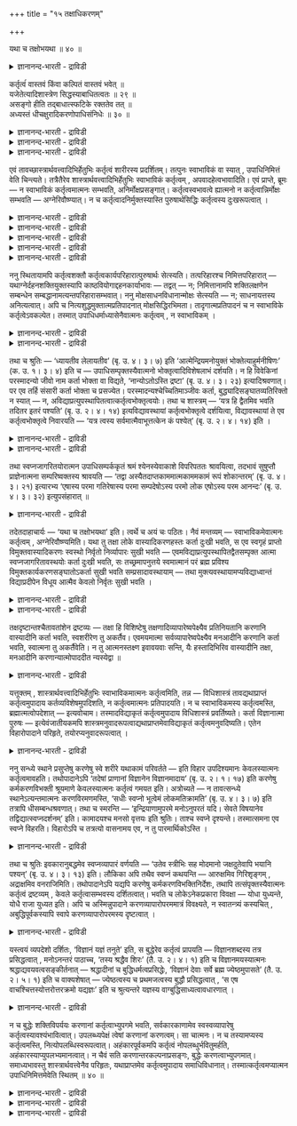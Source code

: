 +++
title = "१५ तक्षाधिकरणम्"

+++

यथा च तक्षोभयथा ॥ ४० ॥  
<details><summary>ज्ञानानन्द-भारती - द्राविडी</summary>

यदा स तक्षोबयदा ॥ ४० ॥
</details>

कर्तृत्वंं वास्तवं किंवा कल्पितं वास्तवं भवेत् ॥  
यजेतेत्यादिशास्त्रेण सिद्धस्याबाधितत्वतः ॥ २९ ॥  
असङ्गो हीति तद्बाधात्स्फटिके रक्ततेव तत् ॥  
अध्यस्तं धीचक्षुरादिकरणोपाधिसंनिधेः ॥ ३० ॥  
<details><summary>ज्ञानानन्द-भारती - द्राविडी</summary>

--वैयासिग न्यायमाला
</details>

<details><summary>ज्ञानानन्द-भारती - द्राविडी</summary>

(जीवऩुडैय) कर्त्तावायिरुक्कुम् तऩ्मै वास्तवमा? अल्लदु कल्बिक्कप् पडुवदु ताऩा? "यागम् सॆय् यवुम्" ऎऩ्ऱु सास्तिरत्तिऩाल् एऱ्पट्टुळ्ळ सॆय्युम् तऩ्मैक्कु पादिक्कप्पडुम् तऩ्मैयिल्लाददिऩाल् वास्तव मागत् ताऩ् इरुक्कुम्।
</details>

<details><summary>ज्ञानानन्द-भारती - द्राविडी</summary>

"(अवऩ्) असङ्गऩ् अल्लवा?" ऎऩ्बदिऩाल् अदु पादिक्कप्पडुवदाल्, स्पडिगत्तिल् सिवप्पायिरुक्कुम् तऩ्मै पोल अदु (सॆय्युम् तऩ्मै) पुत्तियिऩ् कण् मुदलाऩ करुवि कळाऩ उबादिगळिऩ् मुऩ्ऩिलैयिल् (जीवऩिडत्तिल्) एऱ्ऱप् पडुवदु ताऩ्।
</details>

एवं तावच्छास्त्रार्थवत्त्वादिभिर्हेतुभिः कर्तृत्वं शारीरस्य प्रदर्शितम्। तत्पुनः स्वाभाविकं वा स्यात् , उपाधिनिमित्तं वेति चिन्त्यते। तत्रैतैरेव शास्त्रार्थवत्त्वादिभिर्हेतुभिः स्वाभाविकं कर्तृत्वम् , अपवादहेत्वभावादिति। एवं प्राप्ते, ब्रूमः — न स्वाभाविकं कर्तृत्वमात्मनः सम्भवति, अनिर्मोक्षप्रसङ्गात्। कर्तृत्वस्वभावत्वे ह्यात्मनो न कर्तृत्वान्निर्मोक्षः सम्भवति — अग्नेरिवौष्ण्यात्। न च कर्तृत्वादनिर्मुक्तस्यास्ति पुरुषार्थसिद्धिः कर्तृत्वस्य दुःखरूपत्वात् ।

<details><summary>ज्ञानानन्द-भारती - द्राविडी</summary>

(मुऩ् अदिगरणत्तिल् कर्मगाण्डत्तिल् यागम् मुदलाऩ कर्माक्कळैयुम् ञाऩ काण्डत्तिल् सिरवणम् मुदलाऩ सादऩङ्गळैयुम् विदित्तिरुप्पदाल् अवै कळैच् चॆय्गिऱ आत्मा कर्त्ता ऎऩ्ऱु तीर्माऩिक्कप् पट्टदु। इन्द अदिगरणत्तिल् सॆय्युम् तऩ्मै आत्मावुक्कु इयऱ्कैयागवे अमैन्ददा अल्लदु उबादियिऩ् मूलम् आत्माविल् तोऩ्ऱुगिऱदा ऎऩ्बदु पऱ्ऱि आरायप्पडुगिऱदु। पादगम् ऒऩ्ऱुमिल्लाददाल् कर्त्रुत्वम् स्वाबाविगम् ऎऩ्ऱु पूर्वबक्षम्।
</details>

<details><summary>ज्ञानानन्द-भारती - द्राविडी</summary>

उबनिषत्तिल् आत्मावै असङ्गमागक् कूऱियिरुप्पदाल् कर्त्रुत्वम् आत्मावैच् चेर्न्ददल्ल, सॆम्बरत्तप्पूविऩ् सिवप्पु अरुगिलुळ्ळ वॆळुप्पाऩ स्पडिगत्तिल् तोऩ्ऱि स्पडिगम् सिवप्पागत् तॆरिगिऱदु ऎऩ्ऱु सॊल्वदुबोल अरुगिलुळ्ळ पुत्ति, कण् मुदलाऩ उबादिगळिऩ् सम्बन्दत्ताल् ताऩ् आत्माविल् कर्त्रुत्वम् तोऩ्ऱुगिऱदे तविर स्वबावत्तिल् आत्मा कर्त्तावल्ल। वाच्चियैक् कैयिल् वैत्तुक्कॊण्डु वेलै सॆय्युम्बॊऴुदु ताऩ् तच्चऩ् कर्त्तावागिऱाऩ्। मऱ्ऱ समयङ्गळिल् कर्त्तावल्ल। इदुबोल् जाक्रत् स्वप्ऩा वस्तैगळिल् पुत्तियुडऩ् सेर्न्दिरुक्कुम् पॊऴुदुदाऩ् आत्मा कर्त्ता। सुषुप्तियिलुम् मुक्तियिलुम् उबादि सम्बन्दमिल्लाददाल् अगर्त्ता। इदुदाऩ् आत्मावुक्कु स्वाबाविग निलै ऎऩ्ऱु सित्तान्दम्)।
</details>

<details><summary>ज्ञानानन्द-भारती - द्राविडी</summary>

इव्विदम् इदुवरै सास्तिरत्तिऱ्कु पयऩुळ्ळ तऩ्मैयिरुप्पदाल् ऎऩ्बदु मुदलिय कारणङ्गळिऩाल्, सारीरऩुक्कु सॆय्युम् तऩ्मै काट्टप्पट्टदु; आऩाल् अदु स्वबावत्तिलुळ्ळदा, उबादियै निमित्तमायुळ्ळदा ऎऩ्ऱु सिन्दिक्कप्पडुगिऱदु।
</details>

<details><summary>ज्ञानानन्द-भारती - द्राविडी</summary>

अङ्गे सास्तिरत्तिऱ्कु अर्त्तमुळ्ळ तऩ्मै यिरुप्पदाल् ऎऩ्बदु मुदलिय इन्द कारणङ्गळिऩालेये सॆय्युम् तऩ्मै स्वाबाविगम्, मऱुप्पदऱ्कुक् कारणम् इल्लाददिऩाल्, ऎऩ्ऱु इव्विदम् एऱ्पडुम्बोदु सॊल्गिऱोम्।
</details>

<details><summary>ज्ञानानन्द-भारती - द्राविडी</summary>

आत्मावुक्कु सॆय्युम् तऩ्मै स्वाबाविगमाग इरुप्पदु सम्बविक्कादु। मोक्षमिल्लैयॆऩ्ऱु एऱ्पडुमाऩदिऩाल्। आत्मावुक्कु सॆय्युम् तऩ्मै स्वबा वमायिरुन्दाल्, सॆय्युम् तऩ्मैयिलिरुन्दु विडुबडुदल् सम्बविक्कादल्लवा? अक्ऩिक्कु, उष्णमायिरुक्कुम् तऩ्मैयिलिरुन्दुबोल। सॆय्युम् तऩ्मैयिलिरुन्दु विडुबडादवऩुक्को पुरुषार्त्तम् सित्तिप्पदिल्लै। सॆय्युम् तऩ्मै तुक्क स्वरूबमुळ्ळदाल्।
</details>

ननु स्थितायामपि कर्तृत्वशक्तौ कर्तृत्वकार्यपरिहारात्पुरुषार्थः सेत्स्यति। तत्परिहारश्च निमित्तपरिहारात् — यथाग्नेर्दहनशक्तियुक्तस्यापि काष्ठवियोगाद्दहनकार्याभावः — तद्वत् — न; निमित्तानामपि शक्तिलक्षणेन सम्बन्धेन सम्बद्धानामत्यन्तपरिहारासम्भवात्। ननु मोक्षसाधनविधानान्मोक्षः सेत्स्यति — न; साधनायत्तस्य अनित्यत्वात्। अपि च नित्यशुद्धमुक्तात्मप्रतिपादनात् मोक्षसिद्धिरभिमता। तादृगात्मप्रतिपादनं च न स्वाभाविके कर्तृत्वेऽवकल्पेत। तस्मात् उपाधिधर्माध्यासेनैवात्मनः कर्तृत्वम् , न स्वाभाविकम् ।

<details><summary>ज्ञानानन्द-भारती - द्राविडी</summary>

सॆय्युम् सक्तियिरुन्दालुम्गूड सॆय्युम् तऩ्मैयिऩाल् एऱ्पडुम् कार्यत्तै परिहरिप्पदिऩाल् पुरुषार्त्तम् सित्तिक्कलामे? अदऩ् परिहारमुम् निमित्तत्तै परिहरिप्पदिऩाल् एऱ्पडुगिऱदु। ऎरिक्कुम् सक्तियोडु कूडिऩ अक्ऩिक्कुम् कट्टैयै विलक्किविडुवदिऩाल् ऎरिप्पदाऩ कार्यमिल्लामल् ऎप्पडि इरुक्किऱदो, अदैप्पोल, ऎऩ्ऱाल् सरियल्ल। सक्तियिऩाल् अऱियप्पडुगिऱ कारियत्तुडऩ् सम्बन्दत्ताल् सेर्न्दिरुक्किऱ निमित्तङ् गळुक्कु पूरावुम् परिहारम् सॆय्वदु सम्बविक्काददिऩाल्।
</details>

<details><summary>ज्ञानानन्द-भारती - द्राविडी</summary>

मोक्षत्तिऱ्कु सादऩम् विदिक्कप्पट्टिरुप्पदाल् मोक्षम् सित्तिक्कलामे ऎऩ्ऱाल्, सरियल्ल। सादऩत्तिऱ्कु अदीऩमाग एऱ्पडुवदऱ्कु नित्यत्तऩ्मै किडैयाददिऩाल्। मेलुम्, ऎप्पॊऴुदुम् सुत्तमाय्, पुत्तमाय् मुक्तमायुळ्ळ आत्मावै ऎडुत्तुच् चॊल्वदि ऩाल् मोक्षम् सित्तिप्पदाग ऒप्पुक्कॊळ्ळप्पडुगिऱदु। अव्विदमाऩ आत्मावै ऎडुत्तुच्चॊल्वदु सॆय्युम् तऩ्मै स्वाबाविगमायिरुन्दाल् पॊरुन्दादु। आगैयाल् उबादियिऩ्दर्म विषयमाऩ अत्यासत्तिऩाल् ताऩ् आत्मावुक्कु सॆय्युम् तऩ्मै, स्वाबाविगम् अल्ल।
</details>

तथा च श्रुतिः — ‘ध्यायतीव लेलायतीव’ (बृ. उ. ४। ३। ७) इति ‘आत्मेन्द्रियमनोयुक्तं भोक्तेत्याहुर्मनीषिणः’ (क. उ. १। ३। ४) इति च — उपाधिसम्पृक्तस्यैवात्मनो भोक्तृत्वादिविशेषलाभं दर्शयति। न हि विवेकिनां परस्मादन्यो जीवो नाम कर्ता भोक्ता वा विद्यते, ‘नान्योऽतोऽस्ति द्रष्टा’ (बृ. उ. ४। ३। २३) इत्यादिश्रवणात्। पर एव तर्हि संसारी कर्ता भोक्ता च प्रसज्येत। परस्मादन्यश्चेच्चितिमाञ्जीवः कर्ता, बुद्ध्यादिसङ्घातव्यतिरिक्तो न स्यात् — न, अविद्याप्रत्युपस्थापितत्वात्कर्तृत्वभोक्तृत्वयोः। तथा च शास्त्रम् — ‘यत्र हि द्वैतमिव भवति तदितर इतरं पश्यति’ (बृ. उ. २। ४। १४) इत्यविद्यावस्थायां कर्तृत्वभोक्तृत्वे दर्शयित्वा, विद्यावस्थायां ते एव कर्तृत्वभोक्तृत्वे निवारयति — ‘यत्र त्वस्य सर्वमात्मैवाभूत्तत्केन कं पश्येत्’ (बृ. उ. २। ४। १४) इति ।

<details><summary>ज्ञानानन्द-भारती - द्राविडी</summary>

अप्पडिये सुरुदियुम् "तियाऩम् सॆय्वदुबोल, सलिप्पदु पोल" (पिरुहत्। IV।३-७) ऎऩ्ऱुम्, "सरीरम्, इन्दिरियम्, मऩस्, इवैगळुडऩ् सेर्न्द आत्मावै पोक्ता ऎऩ्ऱु अऱिवाळिगळ् सॊल्गिऱार्गळ्" (काडग। III।४) ऎऩ्ऱु। उबादियुडऩ् कलन्दिरुक्कुम् आत्मा वुक्कुत्ताऩ् पोक्ता मुदलाऩ विसेषत्तै अडैवदु काट्टप्पडुगिऱदु। विवेगमुळ्ळवर्गळुक्को, परमात्मा वुक्कु वेऱाग जीवऩ् कर्त्ता ऎऩ्ऱो, पोक्ता ऎऩ्ऱो किडैयादु। “इवरुक्कु वेऱाग पार्प्पवऩ् किडैयादु” (पिरुहत्। IV।३-२३) ऎऩ्बदु मुदलियदु सॊल्लब पट्टिरुप्पदाल्।
</details>

<details><summary>ज्ञानानन्द-भारती - द्राविडी</summary>

अप्पडियाऩाल्, परमात्मावेदाऩ् संसारि कर्त्ता पोक्ता ऎऩ्ऱु एऱ्पडुम्; परमात्मावैविड वेऱागवुम्, पुत्ति मुदलाऩ कूट्टत्तिऱ्कु वेऱागवुम् सैदऩ्यमुळ्ळवऩाऩ जीवऩ् कर्त्तावाग इल्लै याऩाल्। अप्पडियल्ल, कर्त्तावायिरुत्तल्, पोक्तावा यिरुत्तल् इरण्डुमे अवित्यैयिऩाल् एऱ्पडुत्तप्पट्टि रुक्किऱबडियाल् अप्पडिये सास्तिरम् “ऎङ्गे इरण्डा यिरुप्पदुबोल इरुक्किऱदो अङ्गेयल्लवा ऒऩ्ऱु मऱ्ऱॊऩ्ऱैप् पार्क्कुम्" (पिरुहत्। II।४-१४) ऎऩ्ऱु अवित्या तसैयिल् कर्त्तात्तऩ्मै, पोक्तात्तऩ्मै इवैगळैक् काट्टिविट्टु, वित्यादसैयिल् अन्द कर्त्तात्तऩ्मै, पोक्तात्तऩ्मै इवैगळैये मऱुक्किऱदु, “ऎङ्गे इवऩुक्कु ऎल्लाम् आत्मावाग वेयिरुक्कुमो, अङ्गे ऎदिऩाल् ऎदैप् पार्प्पाऩ्?” (पिरुहत्। II।४-१४) ऎऩ्ऱु।
</details>

तथा स्वप्नजागरितयोरात्मन उपाधिसम्पर्ककृतं श्रमं श्येनस्येवाकाशे विपरिपततः श्रावयित्वा, तदभावं सुषुप्तौ प्राज्ञेनात्मना सम्परिष्वक्तस्य श्रावयति — ‘तद्वा अस्यैतदाप्तकाममात्मकाममकामं रूपं शोकान्तरम्’ (बृ. उ. ४। ३। २१) इत्यारभ्य ‘एषास्य परमा गतिरेषास्य परमा सम्पदेषोऽस्य परमो लोक एषोऽस्य परम आनन्दः’ (बृ. उ. ४। ३। ३२) इत्युपसंहारात् ॥

<details><summary>ज्ञानानन्द-भारती - द्राविडी</summary>

अप्पडिये स्वप्ऩत्तिलुम्, जागरत्तिलुम् आगासत्तिल् पऱक्कुम् परुन्दिऱ्कुप्पोल्, उबादियिऩ् सम्बन्दत्तिऩाल् आत्मावुक्कु एऱ्पडुम् सिरमत्तै सॊल्लिविट्टु, सुषुप्तियिल् पिराक्ञऩाऩ आत्मा वुडऩ् नऩ्गु सेर्न्दिरुप्पवऩुक्कु अदऩ् (सिरमत्तिऩ्) इल्लामैयै सॊल्लुगिऱदु। “अप्पॊऴुदु इवऩुक् कुळ्ळ रूबम् अडैयप्पट्ट कामत्तैयुडैयदु। आत्मा विलेये काममुळ्ळदु। काममेयिल्लाददु, तुक्कत्तिऱ्कु वॆळिप्पट्टदु" (पिरुहत्। IV।३-२१) ऎऩ्ऱु आरम्बित्तु “इदु इवऩुडैय मेलाऩ निलै, इदु इवऩुडैय मेलाऩ सॆल्वम्, इदु इवऩुडैय मेलाऩ उलगम्। इदु इवऩुडैय मेलाऩ आऩन्दम्" (पिरुहत्। IV।३-३२) ऎऩ्ऱु मुडित्तिरुप्पदिऩाल्।
</details>

तदेतदाहाचार्यः — ‘यथा च तक्षोभयथा’ इति। त्वर्थे च अयं चः पठितः। नैवं मन्तव्यम् — स्वाभाविकमेवात्मनः कर्तृत्वम् , अग्नेरिवौष्ण्यमिति। यथा तु तक्षा लोके वास्यादिकरणहस्तः कर्ता दुःखी भवति, स एव स्वगृहं प्राप्तो विमुक्तवास्यादिकरणः स्वस्थो निर्वृतो निर्व्यापारः सुखी भवति — एवमविद्याप्रत्युपस्थापितद्वैतसम्पृक्त आत्मा स्वप्नजागरितावस्थयोः कर्ता दुःखी भवति, सः तच्छ्रमापनुत्तये स्वमात्मानं परं ब्रह्म प्रविश्य विमुक्तकार्यकरणसङ्घातोऽकर्ता सुखी भवति सम्प्रसादावस्थायाम् — तथा मुक्त्यवस्थायामप्यविद्याध्वान्तं विद्याप्रदीपेन विधूय आत्मैव केवलो निर्वृतः सुखी भवति ।

<details><summary>ज्ञानानन्द-भारती - द्राविडी</summary>

अन्द इदै आसार्यार् “तच्चऩैप्पोलवुम् इरण्डु विदमाग” ऎऩ्ऱु सॊल्लुगिऱार्।
</details>

<details><summary>ज्ञानानन्द-भारती - द्राविडी</summary>

“उम्” ऎऩ्ऱ इदु आऩाल् ऎऩ्ऱ अर्त्तत्तिल् सॊल्लप्पट्टिरुक्किऱदु। अक्ऩिक्कु उष्णत्तऩ्मै पोल आत्मावुक्कु कर्त्तावायिरुक्कुम् तऩ्मै स्वाबा विगम्दाऩ् ऎऩ्ऱु निऩैक्कवे कूडादु। आऩाल् उलगत्तिल् तच्चऩ् वाच्चि मुदलाऩ करुविगळै कैयिल् वैत्तुक्कॊण्डु कर्त्तावाग तुक्कमुळ्ळवऩाग इरुक्किऱाऩ्, अवऩे तऩ् वीडु पोय्च् चेर्न्दु वाच्चि मुदलाऩ करुविगळै विट्टुविट्टु तऩ्ऩिलैयिलि रुप्पवऩाग सुगियाग कवलैयऱ्ऱु वियाबारमऱ्ऱवऩाग इरुक्किऱाऩ्; ऎऩ्बदु ऎप्पडियो, अप्पडिये अवित्यै यिऩाल् एऱ्पडुत्तप्पट्ट, इरण्डायिरुक्कुम् तऩ्मै युडऩ् सम्बन्दप्पट्टु आत्मा स्वप्ऩम् जागरम् ऎऩ्ऱ तसैगळिल् कर्त्तावाग तुक्कियाग इरुक्किऱाऩ्। अन्द सिरमत्तैप् पोक्कडिप्पदऱ्काग अवऩ् तऩ्ऩुडैय स्वरूबमाऩ परबिरह्मत्तिल् नुऴैन्दुगॊण्डु सरीरम् इन्दिरियम् सेर्न्द कूट्टत्तिलिरुन्दु विडुबट्टवऩाय् सुषुप्ति तसैयिल् कर्त्तावल्लामल् सुगियाग इरुक्किऱाऩ्।
</details>

तक्षदृष्टान्तश्चैतावतांशेन द्रष्टव्यः — तक्षा हि विशिष्टेषु तक्षणादिव्यापारेष्वपेक्ष्यैव प्रतिनियतानि करणानि वास्यादीनि कर्ता भवति, स्वशरीरेण तु अकर्तैव। एवमयमात्मा सर्वव्यापारेष्वपेक्ष्यैव मनआदीनि करणानि कर्ता भवति, स्वात्मना तु अकर्तैवेति। न तु आत्मनस्तक्ष्ण इवावयवाः सन्ति, यैः हस्तादिभिरिव वास्यादीनि तक्षा, मनआदीनि करणान्यात्मोपाददीत न्यस्येद्वा ॥

<details><summary>ज्ञानानन्द-भारती - द्राविडी</summary>

तच्चऩ् ऎऩ्ऱ तिरुष्टान्दम् इव्वळवु अंसत् तुडऩ् अऱिय वेण्डुम्। तच्चऩ् कुऱिप्पिट्ट सॆदुक्कुवदु मुदलाऩ कारियङ्गळिल् अददऱ्कु एऱ्पट्ट वाच्चि मुदलाऩ करुविगळै अबेक्षित्ते कर्त्तावाग आगिऱाऩ्; तऩ् सरीर निलैयिलो, कर्त्ताविल्लैदाऩ्। इव्विदमे, इन्द आत्मा ऎल्ला वियाबारङ्गळिलुम् मऩस् मुदलाऩ करुविगळै अबेक्षित्ते कर्त्तावाग आगिऱाऩ्; तऩ् स्वरूबत्तिऩालो, कर्त्तावे इल्लै। आऩाल् ऎन्द कै मुदलाऩ ऎवैगळाल् तच्चऩ् वाच्चि मुदलियवैगळै ऎडुक्कवो, वैत्तुविडवो सॆय्गिऱाऩो, अन्द अवयवङ्गळ् तच्चऩुक्कु इरुप्पदुबोल आत्मावुक्कु मऩस् मुदलाऩ करुविगळै ऎडुक्कवो वैत्तुविडवो अवयवङ्गळ् किडैयादु।
</details>

यत्तूक्तम् , शास्त्रार्थवत्त्वादिभिर्हेतुभिः स्वाभाविकमात्मनः कर्तृत्वमिति, तन्न — विधिशास्त्रं तावद्यथाप्राप्तं कर्तृत्वमुपादाय कर्तव्यविशेषमुपदिशति, न कर्तृत्वमात्मनः प्रतिपादयति। न च स्वाभाविकमस्य कर्तृत्वमस्ति, ब्रह्मात्मत्वोपदेशात् — इत्यवोचाम। तस्मादविद्याकृतं कर्तृत्वमुपादाय विधिशास्त्रं प्रवर्तिष्यते। कर्ता विज्ञानात्मा पुरुषः — इत्येवंजातीयकमपि शास्त्रमनुवादरूपत्वाद्यथाप्राप्तमेवाविद्याकृतं कर्तृत्वमनुवदिष्यति। एतेन विहारोपादाने परिहृते, तयोरप्यनुवादरूपत्वात् ।

<details><summary>ज्ञानानन्द-भारती - द्राविडी</summary>

सास्तिरत्तिऱ्कुप् पयऩुळ्ळ तऩ्मै मुदलाऩ कारणङ्गळाल् आत्मावुक्कु कर्त्तावॆऩ्ऱ तऩ्मै स्वाबाविगम् ऎऩ्ऱु ऎदु सॊल्लप्पट्टदो, अदु सरियल्ल। विदि सास्तिरमाऩदु वेऱु विदत्तिल् पिराप्तमाऩ कर्त्ता ऎऩ्ऱ तऩ्मैयै ऎडुत्तुक्कॊण्डु सॆय्यवेण्डिय विसेषत्तै उबदेसिक्किऱदे तविर, आत्मावुक्कु कर्त्ता ऎऩ्ऱ तऩ्मैयै पिरदिबादिक्क विल्लै। इवऩुक्कु कर्त्ता ऎऩ्ऱ तऩ्मै स्वाबाविग मल्ल। पिरह्ममे आत्मा ऎऩ्ऱु उबदेसिप्पदाल्, ऎऩ्ऱु सॊल्लियिरुक्किऱोम्। आगैयाल् अवित्यैयिऩाल् एऱ्पट्टुळ्ळ कर्त्तात्तऩ्मैयै ऎडुत्तुक्कॊण्डु विदि सास्तिरम् पिरविरुत्तिक्किऱदु। कर्त्ता, विक्ञाऩात्मा, पुरुषऩ्, ऎऩ्बदु पोलुळ्ळ सास्तिरमुम् अऩुवाद रूबमायिरुप्पदाल् एऱ्कऩवे एऱ्पट्टिरुक्किऱबडियुळ्ळ अदावदु अवित्यैयिऩाल् सॆय्यप्पट्टिरुक्कुम् कर्त्तात् तऩ्मैयै अऩुवदिक्किऱदु। इदिऩाल् विहारम् ऎडुत्तुक्कॊळ्वदु इवैगळुम् परिहरिक्कप्पट्टु विट्टऩ। अवैगळुम् अऩुवादरूबमायिरुप्पदाल्।
</details>

ननु सन्ध्ये स्थाने प्रसुप्तेषु करणेषु स्वे शरीरे यथाकामं परिवर्तते — इति विहार उपदिश्यमानः केवलस्यात्मनः कर्तृत्वमावहति। तथोपादानेऽपि ‘तदेषां प्राणानां विज्ञानेन विज्ञानमादाय’ (बृ. उ. २। १। १७) इति करणेषु कर्मकरणविभक्ती श्रूयमाणे केवलस्यात्मनः कर्तृत्वं गमयत इति। अत्रोच्यते — न तावत्सन्ध्ये स्थानेऽत्यन्तमात्मनः करणविरमणमस्ति, ‘सधीः स्वप्नो भूत्वेमं लोकमतिक्रामति’ (बृ. उ. ४। ३। ७) इति तत्रापि धीसम्बन्धश्रवणात्। तथा च स्मरन्ति — ‘इन्द्रियाणामुपरमे मनोऽनुपरतं यदि। सेवते विषयानेव तद्विद्यात्स्वप्नदर्शनम्’ इति। कामादयश्च मनसो वृत्तयः इति श्रुतिः। ताश्च स्वप्ने दृश्यन्ते। तस्मात्समना एव स्वप्ने विहरति। विहारोऽपि च तत्रत्यो वासनामय एव, न तु पारमार्थिकोऽस्ति ।

<details><summary>ज्ञानानन्द-भारती - द्राविडी</summary>

स्वप्ऩ तसैयिल्, इन्दिरियङ्गळ् नऩ्गु तूङ्गुम्बोदु, तऩ् सरीरत्तिल् इष्टप्पडि सुऱ्ऱि वरुगिऱाऩ् ऎऩ्ऱु उबदेसिक्कप्पडुम् विहारम् वॆऱुम् आत्मावुक्कु कर्त्तात्तऩ्मैयै सॊल्लुगिऱदल्लवा? अप्पडिये “अप्पॊऴुदु इन्द पिराणऩ्गळुक्कुळ् विक्ञाऩत्तिऩाल् विक्ञाऩत्तै ऎडुत्तुक्कॊण्डु” ऎऩ्ऱु ऎडुत्तुक् कॊळ्वदिलुम् करणङ्गळिल् सॊल्लप्पडुगिऱ कर्म विबक्ति (इरण्डाम् वेऱ्ऱुमै) करण विबक्ति (मूऩ्ऱाम् वेऱ्ऱुमै) इवैगळ् वॆऱुम् आत्मावुक्कु कर्त्तात्तऩ्मैयै अऱिविक्किऱदिल्लैया? ऎऩ्ऱाल् अव्विषयत्तिल् सॊल्लुगिऱोम्; स्वप्ऩ तसैयिल् आत्मावुक्कु मुऱ्ऱिलुम् करणङ्गळुडैय निऱुत्तल् इल्लै, पुत्तियुडऩ् स्वप्ऩमागि स्वप्ऩत्तै अऩुबविप्पवऩागि इन्द उलगत्तै जाक्रत्प्रबञ्जत्तैक् कडक्किऱाऩ्” (पिरुहत्। IV।३-७) ऎऩ्ऱु अङ्गेयुम् पुत्तियिऩ् सम्बन्दम् सॊल्लप्पडुवदाल्। अप्पडिये “इन्दिरियङ्गळ् ओय्वु अडैन्दु मऩस् अडङ् गविल्लैयाऩाल् विषयङ्गळैये सेविक्किऱाऩ्; अदै स्वप्ऩम् काण्बदु ऎऩ्ऱु अऱियवुम्” ऎऩ्ऱुम् स्मरिक्किऱार्गळ्। "कामम् मुदलियवै मऩसिऩ् विरुत्तिगळ्” ऎऩ्ऱु सुरुदि; अवैगळो स्वप्ऩत्तिल् काणप्पडुगिऩ्ऱऩ; आगैयाल् मऩसुडऩ् कूडवेदाऩ् स्वप्ऩत्तिल् विहारम् सॆय्गिऱाऩ्। अङ्गुळ्ळ विहारमुम् वासऩामयम्दाऩ्, पारमार्त्तिगम् अल्ल।
</details>

तथा च श्रुतिः इवकारानुबद्धमेव स्वप्नव्यापारं वर्णयति — ‘उतेव स्त्रीभिः सह मोदमानो जक्षदुतेवापि भयानि पश्यन्’ (बृ. उ. ४। ३। १३) इति। लौकिका अपि तथैव स्वप्नं कथयन्ति — आरुक्षमिव गिरिशृङ्गम् , अद्राक्षमिव वनराजिमिति। तथोपादानेऽपि यद्यपि करणेषु कर्मकरणविभक्तिनिर्देशः, तथापि तत्संपृक्तस्यैवात्मनः कर्तृत्वं द्रष्टव्यम् , केवले कर्तृत्वासम्भवस्य दर्शितत्वात्। भवति च लोकेऽनेकप्रकारा विवक्षा — योधा युध्यन्ते, योधै राजा युध्यत इति। अपि च अस्मिन्नुपादाने करणव्यापारोपरममात्रं विवक्ष्यते, न स्वातन्त्र्यं कस्यचित् , अबुद्धिपूर्वकस्यापि स्वापे करणव्यापारोपरमस्य दृष्टत्वात् ।

<details><summary>ज्ञानानन्द-भारती - द्राविडी</summary>

अप्पडिये सुरुदियुम् “पोल” ऎऩ्ऱ सप्तत्तैच् चेर्त्ते स्वप्ऩ वियाबारत्तै वर्णिक्किऱदु। “अल्लदु स्तिरीगळुडऩ् सेर्न्दु सन्दोषिक्किऱवऩ् पोलवुम् साप्पिडुगिऱवऩ् पोलवुम् अल्लदु पयङ्गळै (पयत्तैत्तरुम् वस्तुक्कळै) पार्प्पदु पोलवुम्" (पिरुहत्। IV।३-१३) ऎऩ्ऱु। उलगत्तारुम् अप्पडिये स्वप्ऩत्तैप् पऱ्ऱि सॊल्लुगिऱार्गळ्। “मलै मुडियै एऱिऩेऩ् पोल काट्टु वरिसैयै पार्त्तेऩ् पोल" ऎऩ्ऱु। अप्पडिये ऎडुत्तुक् कॊळ्वदिलुम् करणङ्गळ् विषयत्तिल् कर्म करणविबक्तियै (इरण्डाम्, मूऩ्ऱाम् वेऱ्ऱुमै) कुऱिप्पिट्ट पोदिलुम् अप्पडियुम् अवैगळुडऩ् सेर्न्दुळ्ळ आत्मावुक्कुत्ताऩ् सॆय्युम् तऩ्मै ऎऩ्ऱु अऱिय वेण्डुम्। वॆऱुम् आत्मावुक्कु सॆय्युम्दऩ्मै सम्बविक्कादु ऎऩ्ऱु काट्टप्पट्टबडियाल्। उलगत्तिलुम्, "युत्त वीरर्गळ् युत्तम् सॆय्गिऱार्गळ्”, "युत्त वीरर्गळैक् कॊण्डु अरसऩ् युत्तम् सॆय्गिऱाऩ्" ऎऩ्ऱु पलवाऱाग सॊल्ल विरुप्पमुण्डु। मेलुम् इन्द ऎडुत्तुक्कॊळ्ळुदलिल्, इन्दिरियङ्ग ळुडैय वियाबारम् निऱ्पदु मात्तिरम्दाऩ् सॊल्ल उत्तेसम्, ऎदऱ्कुम् स्वादन्दिरियम् सॊल्ल उत्तेसमिल्लै, पुत्ति पूर्वगमायिल्लामल् ताऩागवे तूक्कत्तिल् इन्दिरियङ्ग ळुडैय वियाबारम् निऱ्पदु काणप्पडुवदाल्।
</details>

यस्त्वयं व्यपदेशो दर्शितः, ‘विज्ञानं यज्ञं तनुते’ इति, स बुद्धेरेव कर्तृत्वं प्रापयति — विज्ञानशब्दस्य तत्र प्रसिद्धत्वात् , मनोऽनन्तरं पाठाच्च, ‘तस्य श्रद्धैव शिरः’ (तै. उ. २। ४। १) इति च विज्ञानमयस्यात्मनः श्रद्धाद्यवयवत्वसङ्कीर्तनात् — श्रद्धादीनां च बुद्धिधर्मत्वप्रसिद्धेः, ‘विज्ञानं देवाः सर्वे ब्रह्म ज्येष्ठमुपासते’ (तै. उ. २। ५। १) इति च वाक्यशेषात् — ज्येष्ठत्वस्य च प्रथमजत्वस्य बुद्धौ प्रसिद्धत्वात् , ‘स एष वाचश्चित्तस्योत्तरोत्तरक्रमो यद्यज्ञः’ इति च श्रुत्यन्तरे यज्ञस्य वाग्बुद्धिसाध्यत्वावधारणात् ।

<details><summary>ज्ञानानन्द-भारती - द्राविडी</summary>

“विक्ञाऩम् यक्ञत्तै सॆय्गिऱदु” ऎऩ्ऱ ऎन्द कुऱिप्पिडल् काट्टप्पट्टदो, अदु पुत्तिक्के सॆय्युम् तऩ्मैयैक् कॊडुक्किऱदु, विक्ञाऩम् ऎऩ्ऱ सप्तत्तिऱ्कु अदिल् (पुत्ति ऎऩ्बदिल्) पिरसित्तियिरुप् पदालुम्, मऩसै, अडुत्तु सॊल्लि यिरुप्पदालुम्, “अदऱ्कु सिरत्तैये सिरस्” ऎऩ्ऱु विक्ञाऩमयऩाऩ आत्मावुक्कु सिरत्तै मुदलाऩ अवयवङ्गळै सॊल्लियिरुप्पदाल्; सिरत्तै मुदलियवैगळ् पुत्तियिऩ् तर्मङ्गळॆऩ्ऱु पिरसित्तियिरुप्पदाल्। “विक्ञाऩमागिऱ ज्येष्टमागिय पिरह्मत्तै ऎल्ला तेवर्गळुम् उबासिक्किऱार्गळ्” (तैत्तिरीय। II।५-१) ऎऩ्ऱ वाक्किय सेषत्तिऩालुम् मुदलिल् पिऱन्ददालुळ्ळ ज्येष्टत् तऩ्मैयुम् पुत्तियिऩिडत्तिल् पिरसित्तमायिरुप्पदाल्। “यक्ञम् ऎऩ्बदु ऎदुवो अदु वाक्कुक्कुम् सित्तत् तिऱ्कुमुळ्ळ मेल् मेल् किरमम्” ऎऩ्ऱु वेऱु सुरुदियिल् यक्ञमाऩदु वाक्कु पुत्ति इवैगळाल् सादिक्कप् पडुवदॆऩ्ऱु वऱ्पुऱुत्ति इरुप्पदाल्।
</details>

न च बुद्धेः शक्तिविपर्ययः करणानां कर्तृत्वाभ्युपगमे भवति, सर्वकारकाणामेव स्वस्वव्यापारेषु कर्तृत्वस्यावश्यंभावित्वात्। उपलब्ध्यपेक्षं त्वेषां करणानां करणत्वम्। सा चात्मनः। न च तस्यामप्यस्य कर्तृत्वमस्ति, नित्योपलब्धिस्वरूपत्वात्। अहंकारपूर्वकमपि कर्तृत्वं नोपलब्धुर्भवितुमर्हति, अहंकारस्याप्युपलभ्यमानत्वात्। न चैवं सति करणान्तरकल्पनाप्रसङ्गः, बुद्धेः करणत्वाभ्युपगमात्। समाध्यभावस्तु शास्त्रार्थवत्त्वेनैव परिहृतः, यथाप्राप्तमेव कर्तृत्वमुपादाय समाधिविधानात्। तस्मात्कर्तृत्वमप्यात्मन उपाधिनिमित्तमेवेति स्थितम् ॥ ४० ॥

<details><summary>ज्ञानानन्द-भारती - द्राविडी</summary>

करणङ्गळुक्कु सॆय्युम् तऩ्मै ऒप्पुक् कॊण्डाल् पुत्तियिऩुडैय (करण) सक्तिक्कु ऎव्विद माऱुदलुम् एऱ्पडादु। ऎल्ला कारगङ्गळुक्कुमे अदऩदऩ् वियाबारङ्गळिल् सॆय्युम् तऩ्मै अवसियम् इरुक्कुमाऩ तिऩाल्। इन्द करणङ्गळुक्कु करणत्तऩ्मैयो, अऱिवै अबेक्षित्तदु; अदुवो आत्मावै सेर्न्ददु। अदिलुम्गूड (अऱिवदिलुम्गूड) इवऩुक्कु (आत्मा वुक्कु) कर्त्ता ऎऩ्ऱ तऩ्मै किडैयादु। ऎप्पॊऴुदुमे अऱिवायिरुक्कुम् स्वरूबमुळ्ळदाल्। अहङ्गारत्तै (नाऩ् ऎऩ्बदै) मुऩ्ऩिट्ट कर्त्ता ऎऩ्ऱ तऩ्मैयुम् अऱिगिऱवऩिडम् इरुक्क नियायम् इल्लै। अहङ्गारमुम् कूड अऱियप्पडुगिऱबडियाल्। इप्पडि इरुन्दाल् वेऱु करणत्तैक् कल्बिक्कुम्बडि एऱ्पडुमे ऎऩ्बदुम् किडैयादु। पुत्तिक्कु करणत्तऩ्मैयै ऒप्पुक् कॊळ्वदाल्।
</details>

<details><summary>ज्ञानानन्द-भारती - द्राविडी</summary>

समादियिल्लामल् पोगुमे ऎऩ्बदुवो सास्तिरत् तिऱ्कु अर्त्तमुळ्ळ तऩ्मैयिऩालेये परिहरिक्कप् पट्टुविट्टदु, एऱ्कऩवे एऱ्पट्टिरुक्किऱबडियुळ्ळ सॆय्युम् तऩ्मैयै वैत्तुक्कॊण्डु समादि विदिक्कप् पट्टिरुप्पदाल्,
</details>

<details><summary>ज्ञानानन्द-भारती - द्राविडी</summary>

आगैयाल् सॆय्युम् तऩ्मैयुम्गूड आत्मावुक्कु उबादि निमित्तमागत्ताऩ् ऎऩ्ऱु एऱ्पडुगिऱदु।
</details>

